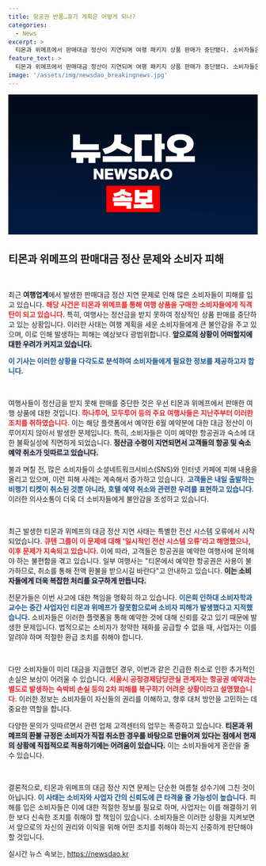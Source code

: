 ```yaml
---
title: 항공권 반품…휴가 계획은 어떻게 되나?
categories:
  - News
excerpt: >
  티몬과 위메프에서 판매대금 정산이 지연되며 여행 패키지 상품 판매가 중단됐다. 소비자들은 항공권과 숙박 예약 취소로 피해를 보고 있으며, 법적 대응 가능성까지 대두되고 있다. 전문가들은 환불 책임이 플랫폼에 있다고 지적하며 실질적 피해 보상은 어려울 것으로 경고했다.
feature_text: >
  티몬과 위메프에서 판매대금 정산이 지연되며 여행 패키지 상품 판매가 중단됐다. 소비자들은 항공권과 숙박 예약 취소로 피해를 보고 있으며, 법적 대응 가능성까지 대두되고 있다. 전문가들은 환불 책임이 플랫폼에 있다고 지적하며 실질적 피해 보상은 어려울 것으로 경고했다.
image: '/assets/img/newsdao_breakingnews.jpg'
---
```


<p><img src="/assets/img/newsdao_breakingnews.jpg" alt="cryptoinkorea 속보" /></p>

<h2 data-ke-size="size26">티몬과 위메프의 판매대금 정산 문제와 소비자 피해</h2>

<p data-ke-size="size16">&nbsp;</p>

<p>최근 <strong>여행업계</strong>에서 발생한 판매대금 정산 지연 문제로 인해 많은 소비자들이 피해를 입고 있습니다. <b><span style="color: #ee2323;">해당 사건은 티몬과 위메프를 통해 여행 상품을 구매한 소비자들에게 직격탄이 되고 있습니다.</span></b> 특히, 여행사는 정산금을 받지 못하여 정상적인 상품 판매를 중단하고 있는 상황입니다. 이러한 사태는 여행 계획을 세운 소비자들에게 큰 불안감을 주고 있으며, 이로 인해 발생하는 피해는 예상보다 광범위합니다. <b><span style="background-color: #21538527;">앞으로의 상황이 어떠할지에 대한 우려가 커지고 있습니다.</span></b> </p>

<p><b><span style="color: #1a5490;">이 기사는 이러한 상황을 다각도로 분석하여 소비자들에게 필요한 정보를 제공하고자 합니다.</span></b></p>

<p data-ke-size="size16">&nbsp;</p>

<p>여행사들이 정산금을 받지 못해 판매를 중단한 것은 우선 티몬과 위메프에서 판매한 여행 상품에 대한 것입니다. <b><span style="color: #ee2323;">하나투어, 모두투어 등의 주요 여행사들은 지난주부터 이러한 조치를 취하였습니다.</span></b> 이는 해당 플랫폼에서 예약한 6월 예약분에 대한 대금 정산이 이루어지지 않아서 발생한 문제입니다. 특히, 소비자들은 이미 예약한 항공권과 숙소에 대한 불확실성에 직면하게 되었습니다. <b><span style="background-color: #21538527;">정산금 수령이 지연되면서 고객들의 항공 및 숙소 예약 취소가 잇따르고 있습니다.</span></b></p>

<p>불과 며칠 전, 많은 소비자들이 소셜네트워크서비스(SNS)와 인터넷 카페에 피해 내용을 올리고 있으며, 이런 피해 사례는 계속해서 증가하고 있습니다. <b><span style="color: #1a5490;">고객들은 내일 출발하는 비행기 티켓이 취소된 것뿐 아니라, 호텔 예약 취소와 관련한 우려를 표현하고 있습니다.</span></b> 이러한 의사소통이 더욱 더 소비자들에게 불안감을 조성하고 있습니다.</p>

<p data-ke-size="size16">&nbsp;</p>

<p>최근 발생한 티몬과 위메프의 대금 정산 지연 사태는 특별한 전산 시스템 오류에서 시작되었습니다. <b><span style="color: #ee2323;">큐텐 그룹이 이 문제에 대해 '일시적인 전산 시스템 오류'라고 해명했으나, 이후 문제가 지속되고 있습니다.</span></b> 이에 따라, 고객들은 항공권을 예약한 여행사에 문의해야 하는 불편함을 겪고 있습니다. 일부 여행사는 "티몬에서 예약한 항공권은 사용이 불가하므로, 취소를 통해 전액 환불을 받으시길 바란다"고 안내하고 있습니다. <b><span style="background-color: #21538527;">이는 소비자들에게 더욱 복잡한 처리를 요구하게 만듭니다.</span></b></p>

<p>전문가들은 이번 사고에 대한 책임을 명확히 하고 있습니다. <b><span style="color: #1a5490;">이은희 인하대 소비자학과 교수는 중간 사업자인 티몬과 위메프가 잘못함으로써 소비자 피해가 발생했다고 지적했습니다.</span></b> 소비자들은 이러한 플랫폼을 통해 예약한 것에 대해 신뢰를 갖고 있기 때문에 발생한 문제입니다. 법적으로는 소비자가 청약한 재화를 공급할 수 없을 때, 사업자는 이를 알려야 하며 적절한 환급 조치를 취해야 합니다.</p>

<p data-ke-size="size16">&nbsp;</p>

<p>다만 소비자들이 미리 대금을 지급했던 경우, 이번과 같은 긴급한 취소로 인한 추가적인 손실은 보상이 어려울 수 있습니다. <b><span style="color: #ee2323;">서울시 공정경제담당관실 관계자는 항공권 예약과는 별도로 발생하는 숙박비 손실 등의 2차 피해를 복구하기 어려운 상황이라고 설명했습니다.</span></b> 이러한 정보는 소비자들이 자신들의 권리를 이해하고, 향후 대처 방안을 고민하는 데 중요한 역할을 합니다.</p>

<p>다양한 문의가 잇따르면서 관련 업체 고객센터의 업무는 폭증하고 있습니다. <b><span style="background-color: #21538527;">티몬과 위메프의 환불 규정은 소비자가 직접 취소한 경우를 바탕으로 만들어져 있다는 점에서 현재의 상황에 직접적으로 적용하기에는 어려움이 있습니다.</span></b> 이는 소비자들에게 혼란을 줄 수 있습니다.</p>

<p data-ke-size="size16">&nbsp;</p>

<p>결론적으로, 티몬과 위메프의 대금 정산 지연 문제는 단순한 여름철 성수기에 그친 것이 아닙니다. <b><span style="color: #1a5490;">이 사태는 소비자와 사업자 간의 신뢰도에 큰 타격을 줄 가능성이 높습니다.</span></b> 피해를 입은 소비자들은 이에 대한 적절한 정보를 필요로 하며, 사업자는 이를 해결하기 위한 보다 신속한 조치를 취해야 할 책임이 있습니다. 소비자들은 이러한 상황을 지켜보면서 앞으로의 자신의 권리와 이익을 위해 어떤 조치를 취해야 하는지 신중하게 판단해야 할 것입니다.</p>
실시간 뉴스 속보는, <a href="https://newsdao.kr" rel="dofollow">https://newsdao.kr</a>



